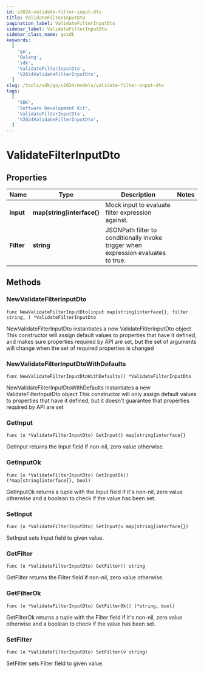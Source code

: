 ```yaml
---
id: v2024-validate-filter-input-dto
title: ValidateFilterInputDto
pagination_label: ValidateFilterInputDto
sidebar_label: ValidateFilterInputDto
sidebar_class_name: gosdk
keywords:
  [
    'go',
    'Golang',
    'sdk',
    'ValidateFilterInputDto',
    'V2024ValidateFilterInputDto',
  ]
slug: /tools/sdk/go/v2024/models/validate-filter-input-dto
tags:
  [
    'SDK',
    'Software Development Kit',
    'ValidateFilterInputDto',
    'V2024ValidateFilterInputDto',
  ]
---
```


# ValidateFilterInputDto

## Properties

| Name | Type | Description | Notes |
| --- | --- | --- | --- |
| **Input** | **map[string]interface{}** | Mock input to evaluate filter expression against. |
| **Filter** | **string** | JSONPath filter to conditionally invoke trigger when expression evaluates to true. |

## Methods

### NewValidateFilterInputDto

`func NewValidateFilterInputDto(input map[string]interface{}, filter string, ) *ValidateFilterInputDto`

NewValidateFilterInputDto instantiates a new ValidateFilterInputDto object This constructor will assign default values to properties that have it defined, and makes sure properties required by API are set, but the set of arguments will change when the set of required properties is changed

### NewValidateFilterInputDtoWithDefaults

`func NewValidateFilterInputDtoWithDefaults() *ValidateFilterInputDto`

NewValidateFilterInputDtoWithDefaults instantiates a new ValidateFilterInputDto object This constructor will only assign default values to properties that have it defined, but it doesn't guarantee that properties required by API are set

### GetInput

`func (o *ValidateFilterInputDto) GetInput() map[string]interface{}`

GetInput returns the Input field if non-nil, zero value otherwise.

### GetInputOk

`func (o *ValidateFilterInputDto) GetInputOk() (*map[string]interface{}, bool)`

GetInputOk returns a tuple with the Input field if it's non-nil, zero value otherwise and a boolean to check if the value has been set.

### SetInput

`func (o *ValidateFilterInputDto) SetInput(v map[string]interface{})`

SetInput sets Input field to given value.

### GetFilter

`func (o *ValidateFilterInputDto) GetFilter() string`

GetFilter returns the Filter field if non-nil, zero value otherwise.

### GetFilterOk

`func (o *ValidateFilterInputDto) GetFilterOk() (*string, bool)`

GetFilterOk returns a tuple with the Filter field if it's non-nil, zero value otherwise and a boolean to check if the value has been set.

### SetFilter

`func (o *ValidateFilterInputDto) SetFilter(v string)`

SetFilter sets Filter field to given value.
